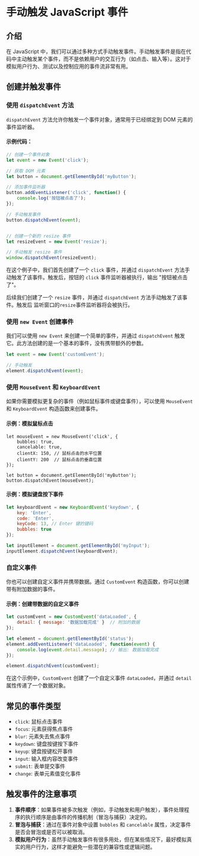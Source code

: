 # 手动触发 JavaScript 事件

## 介绍

在 JavaScript 中，我们可以通过多种方式手动触发事件。手动触发事件是指在代码中主动触发某个事件，而不是依赖用户的交互行为（如点击、输入等）。这对于模拟用户行为、测试以及控制应用的事件流非常有用。

## 创建并触发事件

### 使用 `dispatchEvent` 方法

`dispatchEvent` 方法允许你触发一个事件对象，通常用于已经绑定到 DOM 元素的事件监听器。

#### 示例代码：

```javascript
// 创建一个事件对象
let event = new Event('click');

// 获取 DOM 元素
let button = document.getElementById('myButton');

// 添加事件监听器
button.addEventListener('click', function() {
    console.log('按钮被点击了');
});

// 手动触发事件
button.dispatchEvent(event);


// 创建一个新的 resize 事件
let resizeEvent = new Event('resize');

// 手动触发 resize 事件
window.dispatchEvent(resizeEvent);
```

在这个例子中，我们首先创建了一个 `click` 事件，并通过 `dispatchEvent` 方法手动触发了该事件。触发后，按钮的 `click` 事件监听器被执行，输出 "按钮被点击了"。

后续我们创建了一个 `resize` 事件，并通过 `dispatchEvent` 方法手动触发了该事件。触发后 监听窗口的`resize`事件监听器将会被执行。

### 使用 `new Event` 创建事件

我们可以使用 `new Event` 来创建一个简单的事件，并通过 `dispatchEvent` 触发它。此方法创建的是一个基本的事件，没有携带额外的参数。

```javascript
let event = new Event('customEvent');

// 手动触发
element.dispatchEvent(event);
```

### 使用 `MouseEvent` 和 `KeyboardEvent`

如果你需要模拟更复杂的事件（例如鼠标事件或键盘事件），可以使用 `MouseEvent` 和 `KeyboardEvent` 构造函数来创建事件。

#### 示例：模拟鼠标点击

```
let mouseEvent = new MouseEvent('click', {
    bubbles: true,
    cancelable: true,
    clientX: 150, // 鼠标点击的水平位置
    clientY: 200  // 鼠标点击的垂直位置
});

let button = document.getElementById('myButton');
button.dispatchEvent(mouseEvent);
```

#### 示例：模拟键盘按下事件

```javascript
let keyboardEvent = new KeyboardEvent('keydown', {
    key: 'Enter',
    code: 'Enter',
    keyCode: 13, // Enter 键的键码
    bubbles: true
});

let inputElement = document.getElementById('myInput');
inputElement.dispatchEvent(keyboardEvent);
```

### 自定义事件

你也可以创建自定义事件并携带数据。通过 `CustomEvent` 构造函数，你可以创建带有附加数据的事件。

#### 示例：创建带数据的自定义事件

```javascript
let customEvent = new CustomEvent('dataLoaded', {
    detail: { message: '数据加载完成' }  // 附加的数据
});

let element = document.getElementById('status');
element.addEventListener('dataLoaded', function(event) {
    console.log(event.detail.message); // 输出: 数据加载完成
});

element.dispatchEvent(customEvent);
```

在这个示例中，`CustomEvent` 创建了一个自定义事件 `dataLoaded`，并通过 `detail` 属性传递了一个数据对象。

## 常见的事件类型

- `click`: 鼠标点击事件
- `focus`: 元素获得焦点事件
- `blur`: 元素失去焦点事件
- `keydown`: 键盘按键按下事件
- `keyup`: 键盘按键松开事件
- `input`: 输入框内容改变事件
- `submit`: 表单提交事件
- `change`: 表单元素值变化事件

## 触发事件的注意事项

1. **事件顺序**：如果事件被多次触发（例如，手动触发和用户触发），事件处理程序的执行顺序是由事件的传播机制（冒泡与捕获）决定的。
2. **冒泡与捕获**：通过在事件对象中设置 `bubbles` 和 `cancelable` 属性，决定事件是否会冒泡或是否可以被取消。
3. **模拟用户行为**：虽然手动触发事件有很多用处，但在某些情况下，最好模拟真实的用户行为，这样才能避免一些潜在的兼容性或逻辑问题。

